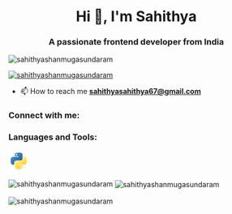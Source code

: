 <h1 align="center">Hi 👋, I'm Sahithya</h1>
<h3 align="center">A passionate frontend developer from India</h3>

<p align="left"> <img src="https://komarev.com/ghpvc/?username=sahithyashanmugasundaram&label=Profile%20views&color=0e75b6&style=flat" alt="sahithyashanmugasundaram" /> </p>

<p align="left"> <a href="https://github.com/ryo-ma/github-profile-trophy"><img src="https://github-profile-trophy.vercel.app/?username=sahithyashanmugasundaram" alt="sahithyashanmugasundaram" /></a> </p>

- 📫 How to reach me **sahithyasahithya67@gmail.com**

<h3 align="left">Connect with me:</h3>
<p align="left">
</p>

<h3 align="left">Languages and Tools:</h3>
<p align="left"> <a href="https://www.python.org" target="_blank" rel="noreferrer"> <img src="https://raw.githubusercontent.com/devicons/devicon/master/icons/python/python-original.svg" alt="python" width="40" height="40"/> </a> </p>

<p><img align="left" src="https://github-readme-stats.vercel.app/api/top-langs?username=sahithyashanmugasundaram&show_icons=true&locale=en&layout=compact" alt="sahithyashanmugasundaram" /></p>

<p>&nbsp;<img align="center" src="https://github-readme-stats.vercel.app/api?username=sahithyashanmugasundaram&show_icons=true&locale=en" alt="sahithyashanmugasundaram" /></p>

<p><img align="center" src="https://github-readme-streak-stats.herokuapp.com/?user=sahithyashanmugasundaram&" alt="sahithyashanmugasundaram" /></p>
